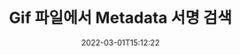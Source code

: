 ---
############################# Static ############################
layout: "auto-gen-signature"
date: 2022-03-01T15:12:22
draft: false
operation: Search
signaturetype: Metadata
fileformat: Gif
productName: Java
lang: ko
productCode: java
otherformats: pdf doc docx docm dot dotm dotx odt ott rtf xls xlsx xlsm xlsb csv ods ots xltx xltm ppt pptx pps ppsx odp otp potx potm pptm ppsm png jpg bmp gif tiff svg webp wmf
breadcrumb: Search Metadata signatures at Gif with Java

############################# Head ############################
head_title: "Java의 Gif 파일에서 Metadata 서명 검색"
head_description: "몇 줄의 코드를 사용하여 Gif 파일에서 Metadata 서명을 검색하려면 Java를 사용하세요."

############################# Header ############################
title: "Gif 파일에서 Metadata 서명 검색"
description: "Java 기본 API를 사용하면 이미 서명된 Gif 파일에서 Metadata 서명을 검색할 수 있습니다. 몇 줄의 코드를 사용하여 Gif 문서 내에서 고급 전자 서명 검색을 수행합니다."
bg_image: "https://cms.admin.containerize.com/templates/aspose/App_Themes/V3/images/bg/header1.png"
bg_overlay: false
button:
    enable: true

############################# SubMenu ############################
submenu:
    enable: true

    left:
        img_alt: "GroupDocs.Signature for Java"
        image: "https://cms.admin.containerize.com/templates/groupdocs/images/product-logos/90x90-noborder/groupdocsature-java.png"
        product: "GroupDocs.Signature"
        platform: "Java"



############################# About ############################
about:
    enable: true
    title: "GroupDocs.Signature for Java API 정보"
    content: |
        [GroupDocs.Signature for Java](https://products.groupdocs.com/signature/java/)은 텍스트, 이미지, 디지털 인증서, 바코드, QR 코드, 스탬프 또는 메타데이터와 같은 다양한 서명 유형을 사용하여 문서를 처리하기 위한 Java API를 제공합니다. 사용자는 PDF, MS Word 문서, MS Excel 통합 문서, MS PowerPoint 프레젠테이션, Adobe Photoshop 파일 및 다양한 이미지 형식 내에서 전자 서명을 추가, 삭제, 업데이트, 확인 또는 검색할 수 있으며 필요에 따라 서명 속성을 사용자 지정하기 위한 추가 지원이 가능합니다.
    

############################# Steps ############################
steps:
    enable: true
    title_left: "Gif에서 Metadata 서명을 검색하는 방법"
    content_left: |
        [GroupDocs.Signature for Java](https://products.groupdocs.com/signature/java/)을 사용하면 몇 가지 간단한 단계를 구현하여 Java 개발자가 애플리케이션의 Gif 파일에서 Metadata 서명을 더 쉽게 검색할 수 있습니다.
        
        * Signature 클래스의 새 인스턴스를 만들고 소스 문서 경로를 생성자 매개변수로 전달합니다.
        * 요구 사항에 따라 SearchOptions 개체를 인스턴스화하고 검색 옵션을 지정합니다.
        * Signature 클래스 인스턴스의 Search 메소드를 호출하고 여기에 SearchOptions를 전달하십시오.
        * 귀하의 요구에 따라 검색 결과를 처리합니다.

    title_right: "시스템 요구 사항"
    content_right: |
        GroupDocs.Signature for Java은(는) 모든 주요 플랫폼 및 운영 체제에서 지원됩니다. 아래 코드를 실행하기 전에 시스템에 다음 전제 조건이 설치되어 있는지 확인하십시오.

        * 운영 체제: Microsoft Windows, Linux, MacOS
        * 개발 환경: NetBeans, Intellij IDEA, Eclipse, etc.
        * Java runtime: J2SE 6.0 and above
        * [Maven](https://repository.groupdocs.com/webapp/#/artifacts/browse/tree/General/repo/com/groupdocs/groupdocs-signature)에서 최신 버전의 GroupDocs.Signature for Java 다운로드
         
    code: |
        ```java    
        
        // Set up input Gif file
        String filePath = "input.gif";

        // Instantiate Signature for input file
        Signature signature = new Signature(filePath);

        // search for Metadata signatures in Gif document
        List<ImageMetadataSignature> signatures = signature.search(ImageMetadataSignature.class, SignatureType.Metadata);

        // process signatures which were found 
        signatures.forEach(item -> System.out.println(item.toString()));


        ```

############################# Demos ############################
demos:
    enable: true
    title: "Metadata 전자 서명 검색 라이브 데모"
    content: |
       [GroupDocs.Signature 앱](https://products.groupdocs.app/signature/family) 웹사이트에서 지금 바로 문서에서 Gif 파일에 대한 다양한 전자 서명을 검색하세요.

        
############################# More Formats ############################
more_formats:
    enable: true
    title: "Java을(를) 사용하여 다른 Metadata 서명 검색"
    content: |
        "전자 서명은 다양한 문서에서 검색합니다. 아래와 같이 널리 사용되는 파일 형식 중 하나에서 서명을 찾으십시오."
    format: 
           
       
back_to_top:
    enable: true
---